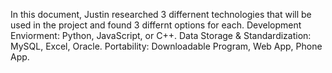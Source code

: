 In this document, Justin researched 3 differnent technologies that will be used in the project and found 3 differnt options for each. 
Development Enviorment: Python, JavaScript, or C++. 
Data Storage & Standardization: MySQL, Excel, Oracle.
Portability: Downloadable Program, Web App, Phone App.
